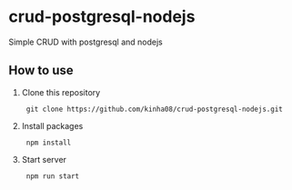 # crud-postgresql-nodejs
Simple CRUD with postgresql and nodejs

## How to use

1. Clone this repository

        git clone https://github.com/kinha08/crud-postgresql-nodejs.git

2. Install packages

        npm install
  
3. Start server

        npm run start
